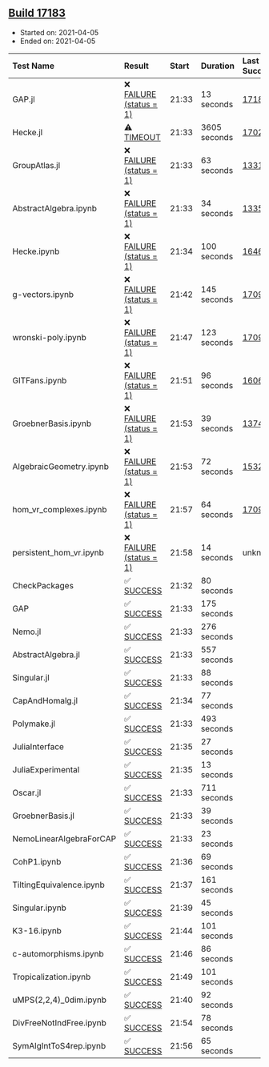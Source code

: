 ## [Build 17183](https://oscarci.mathematik.uni-kl.de/job/oscar/17183/)

* Started on: 2021-04-05
* Ended on: 2021-04-05

| Test Name    | Result | Start | Duration | Last Success | First Failure |
|:-------------|:-------|:------|:---------|:-------------|:--------------|
| GAP.jl | ❌ [FAILURE (status = 1)](https://oscarci.mathematik.uni-kl.de/job/oscar/17183/artifact/logs/build-17183/GAP.jl.log) | 21:33 | 13 seconds | [17182](https://oscarci.mathematik.uni-kl.de/job/oscar/17182/) | [17183](https://oscarci.mathematik.uni-kl.de/job/oscar/17183/) |
| Hecke.jl | ⚠ [TIMEOUT](https://oscarci.mathematik.uni-kl.de/job/oscar/17183/artifact/logs/build-17183/Hecke.jl.log) | 21:33 | 3605 seconds | [17022](https://oscarci.mathematik.uni-kl.de/job/oscar/17022/) | [17023](https://oscarci.mathematik.uni-kl.de/job/oscar/17023/) |
| GroupAtlas.jl | ❌ [FAILURE (status = 1)](https://oscarci.mathematik.uni-kl.de/job/oscar/17183/artifact/logs/build-17183/GroupAtlas.jl.log) | 21:33 | 63 seconds | [13311](https://oscarci.mathematik.uni-kl.de/job/oscar/13311/) | [13312](https://oscarci.mathematik.uni-kl.de/job/oscar/13312/) |
| AbstractAlgebra.ipynb | ❌ [FAILURE (status = 1)](https://oscarci.mathematik.uni-kl.de/job/oscar/17183/artifact/logs/build-17183/AbstractAlgebra.ipynb.log) | 21:33 | 34 seconds | [13355](https://oscarci.mathematik.uni-kl.de/job/oscar/13355/) | [13356](https://oscarci.mathematik.uni-kl.de/job/oscar/13356/) |
| Hecke.ipynb | ❌ [FAILURE (status = 1)](https://oscarci.mathematik.uni-kl.de/job/oscar/17183/artifact/logs/build-17183/Hecke.ipynb.log) | 21:34 | 100 seconds | [16463](https://oscarci.mathematik.uni-kl.de/job/oscar/16463/) | [16464](https://oscarci.mathematik.uni-kl.de/job/oscar/16464/) |
| g-vectors.ipynb | ❌ [FAILURE (status = 1)](https://oscarci.mathematik.uni-kl.de/job/oscar/17183/artifact/logs/build-17183/g-vectors.ipynb.log) | 21:42 | 145 seconds | [17099](https://oscarci.mathematik.uni-kl.de/job/oscar/17099/) | [17100](https://oscarci.mathematik.uni-kl.de/job/oscar/17100/) |
| wronski-poly.ipynb | ❌ [FAILURE (status = 1)](https://oscarci.mathematik.uni-kl.de/job/oscar/17183/artifact/logs/build-17183/wronski-poly.ipynb.log) | 21:47 | 123 seconds | [17098](https://oscarci.mathematik.uni-kl.de/job/oscar/17098/) | [17099](https://oscarci.mathematik.uni-kl.de/job/oscar/17099/) |
| GITFans.ipynb | ❌ [FAILURE (status = 1)](https://oscarci.mathematik.uni-kl.de/job/oscar/17183/artifact/logs/build-17183/GITFans.ipynb.log) | 21:51 | 96 seconds | [16068](https://oscarci.mathematik.uni-kl.de/job/oscar/16068/) | [16069](https://oscarci.mathematik.uni-kl.de/job/oscar/16069/) |
| GroebnerBasis.ipynb | ❌ [FAILURE (status = 1)](https://oscarci.mathematik.uni-kl.de/job/oscar/17183/artifact/logs/build-17183/GroebnerBasis.ipynb.log) | 21:53 | 39 seconds | [13748](https://oscarci.mathematik.uni-kl.de/job/oscar/13748/) | [13749](https://oscarci.mathematik.uni-kl.de/job/oscar/13749/) |
| AlgebraicGeometry.ipynb | ❌ [FAILURE (status = 1)](https://oscarci.mathematik.uni-kl.de/job/oscar/17183/artifact/logs/build-17183/AlgebraicGeometry.ipynb.log) | 21:53 | 72 seconds | [15322](https://oscarci.mathematik.uni-kl.de/job/oscar/15322/) | [15323](https://oscarci.mathematik.uni-kl.de/job/oscar/15323/) |
| hom_vr_complexes.ipynb | ❌ [FAILURE (status = 1)](https://oscarci.mathematik.uni-kl.de/job/oscar/17183/artifact/logs/build-17183/hom_vr_complexes.ipynb.log) | 21:57 | 64 seconds | [17099](https://oscarci.mathematik.uni-kl.de/job/oscar/17099/) | [17100](https://oscarci.mathematik.uni-kl.de/job/oscar/17100/) |
| persistent_hom_vr.ipynb | ❌ [FAILURE (status = 1)](https://oscarci.mathematik.uni-kl.de/job/oscar/17183/artifact/logs/build-17183/persistent_hom_vr.ipynb.log) | 21:58 | 14 seconds | unknown | unknown |
| CheckPackages | ✅ [SUCCESS](https://oscarci.mathematik.uni-kl.de/job/oscar/17183/artifact/logs/build-17183/CheckPackages.log) | 21:32 | 80 seconds |  |  |
| GAP | ✅ [SUCCESS](https://oscarci.mathematik.uni-kl.de/job/oscar/17183/artifact/logs/build-17183/GAP.log) | 21:33 | 175 seconds |  |  |
| Nemo.jl | ✅ [SUCCESS](https://oscarci.mathematik.uni-kl.de/job/oscar/17183/artifact/logs/build-17183/Nemo.jl.log) | 21:33 | 276 seconds |  |  |
| AbstractAlgebra.jl | ✅ [SUCCESS](https://oscarci.mathematik.uni-kl.de/job/oscar/17183/artifact/logs/build-17183/AbstractAlgebra.jl.log) | 21:33 | 557 seconds |  |  |
| Singular.jl | ✅ [SUCCESS](https://oscarci.mathematik.uni-kl.de/job/oscar/17183/artifact/logs/build-17183/Singular.jl.log) | 21:33 | 88 seconds |  |  |
| CapAndHomalg.jl | ✅ [SUCCESS](https://oscarci.mathematik.uni-kl.de/job/oscar/17183/artifact/logs/build-17183/CapAndHomalg.jl.log) | 21:34 | 77 seconds |  |  |
| Polymake.jl | ✅ [SUCCESS](https://oscarci.mathematik.uni-kl.de/job/oscar/17183/artifact/logs/build-17183/Polymake.jl.log) | 21:33 | 493 seconds |  |  |
| JuliaInterface | ✅ [SUCCESS](https://oscarci.mathematik.uni-kl.de/job/oscar/17183/artifact/logs/build-17183/JuliaInterface.log) | 21:35 | 27 seconds |  |  |
| JuliaExperimental | ✅ [SUCCESS](https://oscarci.mathematik.uni-kl.de/job/oscar/17183/artifact/logs/build-17183/JuliaExperimental.log) | 21:35 | 13 seconds |  |  |
| Oscar.jl | ✅ [SUCCESS](https://oscarci.mathematik.uni-kl.de/job/oscar/17183/artifact/logs/build-17183/Oscar.jl.log) | 21:33 | 711 seconds |  |  |
| GroebnerBasis.jl | ✅ [SUCCESS](https://oscarci.mathematik.uni-kl.de/job/oscar/17183/artifact/logs/build-17183/GroebnerBasis.jl.log) | 21:33 | 39 seconds |  |  |
| NemoLinearAlgebraForCAP | ✅ [SUCCESS](https://oscarci.mathematik.uni-kl.de/job/oscar/17183/artifact/logs/build-17183/NemoLinearAlgebraForCAP.log) | 21:33 | 23 seconds |  |  |
| CohP1.ipynb | ✅ [SUCCESS](https://oscarci.mathematik.uni-kl.de/job/oscar/17183/artifact/logs/build-17183/CohP1.ipynb.log) | 21:36 | 69 seconds |  |  |
| TiltingEquivalence.ipynb | ✅ [SUCCESS](https://oscarci.mathematik.uni-kl.de/job/oscar/17183/artifact/logs/build-17183/TiltingEquivalence.ipynb.log) | 21:37 | 161 seconds |  |  |
| Singular.ipynb | ✅ [SUCCESS](https://oscarci.mathematik.uni-kl.de/job/oscar/17183/artifact/logs/build-17183/Singular.ipynb.log) | 21:39 | 45 seconds |  |  |
| K3-16.ipynb | ✅ [SUCCESS](https://oscarci.mathematik.uni-kl.de/job/oscar/17183/artifact/logs/build-17183/K3-16.ipynb.log) | 21:44 | 101 seconds |  |  |
| c-automorphisms.ipynb | ✅ [SUCCESS](https://oscarci.mathematik.uni-kl.de/job/oscar/17183/artifact/logs/build-17183/c-automorphisms.ipynb.log) | 21:46 | 86 seconds |  |  |
| Tropicalization.ipynb | ✅ [SUCCESS](https://oscarci.mathematik.uni-kl.de/job/oscar/17183/artifact/logs/build-17183/Tropicalization.ipynb.log) | 21:49 | 101 seconds |  |  |
| uMPS(2,2,4)_0dim.ipynb | ✅ [SUCCESS](https://oscarci.mathematik.uni-kl.de/job/oscar/17183/artifact/logs/build-17183/uMPS-2-2-4-_0dim.ipynb.log) | 21:40 | 92 seconds |  |  |
| DivFreeNotIndFree.ipynb | ✅ [SUCCESS](https://oscarci.mathematik.uni-kl.de/job/oscar/17183/artifact/logs/build-17183/DivFreeNotIndFree.ipynb.log) | 21:54 | 78 seconds |  |  |
| SymAlgIntToS4rep.ipynb | ✅ [SUCCESS](https://oscarci.mathematik.uni-kl.de/job/oscar/17183/artifact/logs/build-17183/SymAlgIntToS4rep.ipynb.log) | 21:56 | 65 seconds |  |  |
